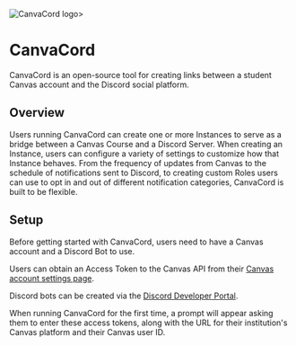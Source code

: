 ![CanvaCord logo>](/resources/logo.png|width=200)

# CanvaCord

CanvaCord is an open-source tool for creating links between a student Canvas account and the Discord social platform.

## Overview

Users running CanvaCord can create one or more Instances to serve as a bridge between a Canvas Course and a Discord Server. When creating an Instance, users can configure a variety of settings to customize how that Instance behaves. From the frequency of updates from Canvas to the schedule of notifications sent to Discord, to creating custom Roles users can use to opt in and out of different notification categories, CanvaCord is built to be flexible.

## Setup

Before getting started with CanvaCord, users need to have a Canvas account and a Discord Bot to use.

Users can obtain an Access Token to the Canvas API from their [Canvas account settings page](https://csulb.instructure.com/profile/settings).

Discord bots can be created via the [Discord Developer Portal](https://discord.com/developers).

When running CanvaCord for the first time, a prompt will appear asking them to enter these access tokens, along with the URL for their institution's Canvas platform and their Canvas user ID.
